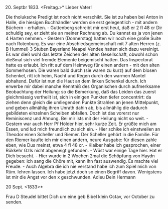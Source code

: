  20. Septbr 1833. <Freitag.>*
Lieber Vater!

Die tholuksche Predigt ist noch nicht verschikt. Sie ist zu haben bei Anton in Halle, die hiesigen Buchhändler werden sie erst gelegentlich - mit andern Büchern - erhalten. - Guttenberg schreibt mir erst heut, daß er 2 fl 48 cr Dir schuldig sey, er zieht sie an meiner Rechnung ab. Du kannst es ja von jenen 4 Harten nehmen. - Gestern (Donnerstag) hatten wir noch eine große Suite nach Rotenburg. Es war eine Abschiedsgemeinschaft mit 7 alten Herren (z. B Hummel) 3 Stuben Bayerland Neapel Vendee hatten sich dazu vereinigt. Es war dieß wohl das letzte Zeichen der alten Gesellschaft, obwohl schon dießmal sich viel fremde Elemente beigemischt hatten. Das Inspectorat hatte es erlaubt. Ich ritt auf dem Heimweg für einen andern - mit den alten Sommerhosen. Die waren bald durch (sie waren zu kurz) auf dem blosen Schenkel, ritt ich heim, Nacht und Regen durch den warmen Mantel abhaltend. Dafür ist nun die Haut an dem linken Schenkel durch. Ich erwerbe mir dabei manche Kenntniß des Organischen durch aufmerksame Beobachtung der Heilung: so die Bemerkung, daß das Leiden das zuerst gleichmässig vertheilt ist, sich in einigen Punkten tiefer concentrirt: da ziehen denn gleich die umliegenden Punkte Strahlen an jenen Mittelpunkt, und geben allmählig ihren Unrath dahin ab, bis allmählig die dadurch gebildeten einzelnen Scheiben abfallen. Doch ist das vorerst nur Reminiscenz und Ahnung. Bei mir ists mit der Heilung nicht so weit. - Gestern war auch Herr Pf Hölder hier, sehr kurze Zeit. Er grüßte mich am Essen, und lud mich freundlich zu sich ein. - Hier schike ich einstweilen an Theodor einen Scheller und Riemer. Der Scheller gehört in die Familie. Für den Riemer kaufte ich mir einen andern, neure Ausgabe: für diesen zahle eben, wie Dus meinst, etwa 4 fl 48 cr. - Klaiber habe ich gesprochen, einer Rükkehr Gzls nicht abgeneigt gefunden. - Wüst war einige Tage hier. Hat er Dich besucht. - Hier wurde in 2 Wochen 2mal die Schöpfung von Haydn gegeben: ich sang die Chöre mit, kann ihn fast auswendig. Es machte viel Freude. - Auch Algebra die ich nie verstand habe ich zum Spiel mich von Rüm. lehren lassen. Ich habe jetzt doch so einen Begriff davon. Wenigstens ist mir die Angst vor den x geschwunden. 
Adieu
 Dein Hermann

20 Sept. <1833>*

Frau D Steudel bittet Dich um eine geb Bibel klein Octav, vor October zu senden.

